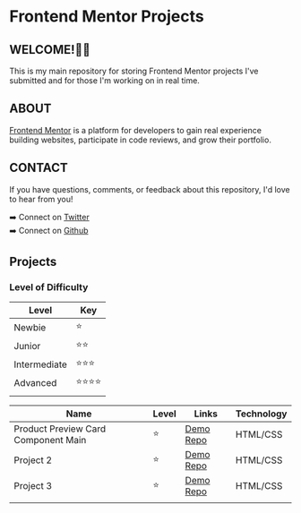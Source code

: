 # Frontend Mentor Projects

## WELCOME!👋🏽 

This is my main repository for storing Frontend Mentor projects I've submitted and for those I'm working on in real time.

## ABOUT
[Frontend Mentor](https://www.frontendmentor.io/) is a platform for developers to gain real experience building websites, participate in code reviews, and grow their portfolio.

## CONTACT
If you have questions, comments, or feedback about this repository, I'd love to hear from you!

➡️ Connect on [Twitter](https://www.twitter.com/indychrista)  
➡️ Connect on [Github](https://github.com/indychrista)

## Projects

### Level of Difficulty
| Level | Key |
| ----- | --- |
| Newbie | ⭐ |
| Junior | ⭐⭐ |
| Intermediate | ⭐⭐⭐ |
| Advanced | ⭐⭐⭐⭐ |
| | |

| Name | Level | Links | Technology |
| ---- | ----- | ----- | ----- |
| Product Preview Card Component Main | ⭐ | [Demo](https://indychrista.github.io/frontend-mentor-repo/product-preview-card-component-main/index.html)  [Repo](https://github.com/indychrista/frontend-mentor-repo/tree/main/product-preview-card-component-main) | HTML/CSS |
| Project 2 | ⭐ | [Demo]()  [Repo]() | HTML/CSS |
| Project 3 | ⭐ | [Demo]()  [Repo]() | HTML/CSS |
| | | | |




